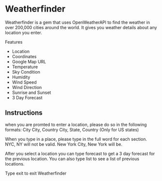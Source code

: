 # Weatherfinder

Weatherfinder is a gem that uses OpenWeatherAPI to find the weather in over 200,000 cities around the world. It gives you weather details about any location you enter.

Features

- Location 
- Coordinates 
- Google Map URL 
- Temperature
- Sky Condition
- Humidity
- Wind Speed
- Wind Direction
- Sunrise and Sunset
- 3 Day Forecast

## Instructions

when you are promted to enter a location, please do so in the following formats:
City 
City, Country
City, State, Country (Only for US states)

When you type in a place, please type in the full word for each section. NYC, NY will not be valid. New York City, New York will be.

After you select a location you can type forecast to get a 3 day forecast for the previous location. You can also type list to see a list of previous locations.

Type exit to exit Weatherfinder

